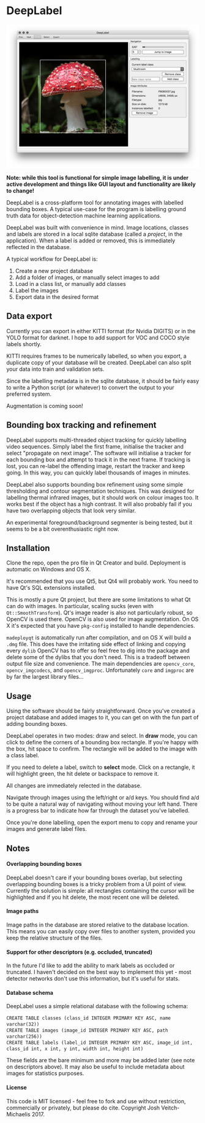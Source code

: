 # DeepLabel


![Deeplabel Interface](gui_example.png)

**Note: while this tool is functional for simple image labelling, it is under active development and things like GUI layout and functionality are likely to change!**

DeepLabel is a cross-platform tool for annotating images with labelled bounding boxes. A typical use-case for the program is labelling ground truth data for object-detection machine learning applications.


DeepLabel was built with convenience in mind. Image locations, classes and labels are stored in a local sqlite database (called a _project_, in the application). When a label is added or removed, this is immediately reflected in the database.

A typical workflow for DeepLabel is:

1. Create a new project database
2. Add a folder of images, or manually select images to add
3. Load in a class list, or manually add classes
4. Label the images
5. Export data in the desired format

## Data export

Currently you can export in either KITTI format (for Nvidia DIGITS) or in the YOLO format for darknet. I hope to add support for VOC and COCO style labels shortly.

KITTI requires frames to be numerically labelled, so when you export, a duplicate copy of your database will be created. DeepLabel can also split your data into train and validation sets.

Since the labelling metadata is in the sqlite database, it should be fairly easy to write a Python script (or whatever) to convert the output to your preferred system.

Augmentation is coming soon!

## Bounding box tracking and refinement

DeepLabel supports multi-threaded object tracking for quickly labelling video sequences. Simply label the first frame, initialise the tracker and select "propagate on next image". The software will initialise a tracker for each bounding box and attempt to track it in the next frame. If tracking is lost, you can re-label the offending image, restart the tracker and keep going. In this way, you can quickly label thousands of images in minutes.

DeepLabel also supports bounding box refinement using some simple thresholding and contour segmentation techniques. This was designed for labelling thermal infrared images, but it should work on colour images too. It works best if the object has a high contrast. It will also probably fail if you have two overlapping objects that look very similar.

An experimental foreground/background segmenter is being tested, but it seems to be a bit overenthusiastic right now.

Installation
--

Clone the repo, open the pro file in Qt Creator and build. Deployment is automatic on Windows and OS X.

It's recommended that you use Qt5, but Qt4 will probably work. You need to have Qt's SQL extensions installed.

This is mostly a pure Qt project, but there are some limitations to what Qt can do with images. In particular, scaling sucks (even with `Qt::SmoothTransform`). Qt's image reader is also not particularly robust, so OpenCV is used there. OpenCV is also used for image augmentation. On OS X it's expected that you have `pkg-config` installed to handle dependencies.

`madeployqt` is automatically run after compilation, and on OS X will build a `.dmg` file. This does have the irritating side effect of linking and copying every `dylib` OpenCV has to offer so feel free to dig into the package and delete some of the dylibs that you don't need. This is a tradeoff between output file size and convenience. The main dependencies are `opencv_core`, `opencv_imgcodecs`, and `opencv_imgproc`. Unfortunately `core` and `imgproc` are by far the largest library files...

Usage
--

Using the software should be fairly straightforward. Once you've created a project database and added images to it, you can get on with the fun part of adding bounding boxes.

DeepLabel operates in two modes: draw and select. In **draw** mode, you can click to define the corners of a bounding box rectangle. If you're happy with the box, hit space to confirm. The rectangle will be added to the image with a class label.

If you need to delete a label, switch to **select** mode. Click on a rectangle, it will highlight green, the hit delete or backspace to remove it.

All changes are immediately relected in the database.

Navigate through images using the left/right or a/d keys. You should find a/d to be quite a natural way of navigating without moving your left hand. There is a progress bar to indicate how far through the dataset you've labelled.

Once you're done labelling, open the export menu to copy and rename your images and generate label files.

Notes
--

#### Overlapping bounding boxes

DeepLabel doesn't care if your bounding boxes overlap, but selecting overlapping bounding boxes is a tricky problem from a UI point of view. Currently the solution is simple: all rectangles containing the cursor will be highlighted and if you hit delete, the most recent one will be deleted.

#### Image paths

Image paths in the database are stored relative to the database location. This means you can easily copy over files to another system, provided you keep the relative structure of the files.

#### Support for other descriptors (e.g. occluded, truncated)

In the future I'd like to add the ability to mark labels as occluded or truncated. I haven't decided on the best way to implement this yet - most detector networks don't use this information, but it's useful for stats.

#### Database schema

DeepLabel uses a simple relational database with the following schema:

	CREATE TABLE classes (class_id INTEGER PRIMARY KEY ASC, name varchar(32))
	CREATE TABLE images (image_id INTEGER PRIMARY KEY ASC, path varchar(256))
	CREATE TABLE labels (label_id INTEGER PRIMARY KEY ASC, image_id int, class_id int, x int, y int, width int, height int)

These fields are the bare minimum and more may be added later (see note on descriptors above). It may also be useful to include metadata about images for statistics purposes.

#### License

This code is MIT licensed - feel free to fork and use without restriction, commercially or privately, but please do cite. Copyright Josh Veitch-Michaelis 2017.
